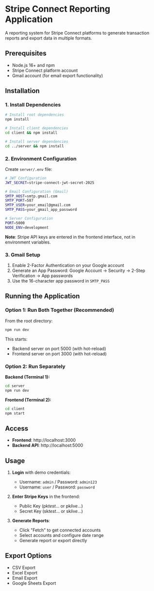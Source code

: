 # Stripe Connect Reporting Application

A reporting system for Stripe Connect platforms to generate transaction reports and export data in multiple formats.

## Prerequisites

- Node.js 16+ and npm
- Stripe Connect platform account
- Gmail account (for email export functionality)

## Installation

### 1. Install Dependencies

```bash
# Install root dependencies
npm install

# Install client dependencies
cd client && npm install

# Install server dependencies
cd ../server && npm install
```

### 2. Environment Configuration

Create `server/.env` file:

```bash
# JWT Configuration
JWT_SECRET=stripe-connect-jwt-secret-2025

# Email Configuration (Gmail)
SMTP_HOST=smtp.gmail.com
SMTP_PORT=587
SMTP_USER=your_email@gmail.com
SMTP_PASS=your_gmail_app_password

# Server Configuration
PORT=5000
NODE_ENV=development
```

**Note**: Stripe API keys are entered in the frontend interface, not in environment variables.

### 3. Gmail Setup

1. Enable 2-Factor Authentication on your Google account
2. Generate an App Password: Google Account → Security → 2-Step Verification → App passwords
3. Use the 16-character app password in `SMTP_PASS`

## Running the Application

### Option 1: Run Both Together (Recommended)

From the root directory:

```bash
npm run dev
```

This starts:

- Backend server on port 5000 (with hot-reload)
- Frontend server on port 3000 (with hot-reload)

### Option 2: Run Separately

**Backend (Terminal 1):**

```bash
cd server
npm run dev
```

**Frontend (Terminal 2):**

```bash
cd client
npm start
```

## Access

- **Frontend**: http://localhost:3000
- **Backend API**: http://localhost:5000

## Usage

1. **Login** with demo credentials:
    - Username: `admin` / Password: `admin123`
    - Username: `user` / Password: `password`

2. **Enter Stripe Keys** in the frontend:
    - Public Key (pk*test*... or pk*live*...)
    - Secret Key (sk*test*... or sk*live*...)

3. **Generate Reports**:
    - Click "Fetch" to get connected accounts
    - Select accounts and configure date range
    - Generate report or export directly

## Export Options

- CSV Export
- Excel Export
- Email Export
- Google Sheets Export
